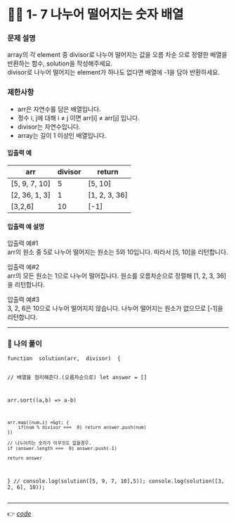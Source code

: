 <h1 id="👩‍💻-1--7-나누어-떨어지는-숫자-배열">👩‍💻 1- 7 나누어 떨어지는 숫자 배열</h1>
<h3 id="문제-설명">문제 설명</h3>
<p>array의 각 element 중 divisor로 나누어 떨어지는 값을 오름 차순 으로 정렬한 배열을 반환하는 함수, solution을 작성해주세요.<br>
divisor로 나누어 떨어지는 element가 하나도 없다면 배열에 -1을 담아 반환하세요.</p>
<h3 id="제한사항">제한사항</h3>
<ul>
<li>arr은 자연수를 담은 배열입니다.</li>
<li>정수 i, j에 대해 i ≠ j 이면 arr[i] ≠ arr[j] 입니다.</li>
<li>divisor는 자연수입니다.</li>
<li>array는 길이 1 이상인 배열입니다.</li>
</ul>
<h4 id="입출력-예">입출력 예</h4>

<table>
<thead>
<tr>
<th>arr</th>
<th>divisor</th>
<th>return</th>
</tr>
</thead>
<tbody>
<tr>
<td>[5, 9, 7, 10]</td>
<td>5</td>
<td>[5, 10]</td>
</tr>
<tr>
<td>[2, 36, 1, 3]</td>
<td>1</td>
<td>[1, 2, 3, 36]</td>
</tr>
<tr>
<td>[3,2,6]</td>
<td>10</td>
<td>[-1]</td>
</tr>
</tbody>
</table><h4 id="입출력-예-설명">입출력 예 설명</h4>
<p>입출력 예#1<br>
arr의 원소 중 5로 나누어 떨어지는 원소는 5와 10입니다. 따라서 [5, 10]을 리턴합니다.</p>
<p>입출력 예#2<br>
arr의 모든 원소는 1으로 나누어 떨어집니다. 원소를 오름차순으로 정렬해 [1, 2, 3, 36]을 리턴합니다.</p>
<p>입출력 예#3<br>
3, 2, 6은 10으로 나누어 떨어지지 않습니다. 나누어 떨어지는 원소가 없으므로 [-1]을 리턴합니다.</p>
<hr>
<h3 id="👤-나의-풀이">👤 나의 풀이</h3>
<pre><code>function  solution(arr,  divisor)  {

// 배열을 정리해준다.(오름차순으로)
let answer = []

arr.sort((a,b)  =&gt; a-b)

	arr.map((num,i) =&gt; {
		if(num % divisor ===  0) return answer.push(num)
	})

	// 나누어지는 숫자가 아무것도 없을경우.
	if (answer.length ===  0) answer.push(-1)

	return answer
}
// console.log(solution([5, 9, 7, 10],5));
console.log(solution([3,  2,  6],  10));
</code></pre>
<hr>
<p>👉 <a href="https://github.com/gay0ung/Algorithm/blob/master/PROGRAMMERS/LEVEL_01/%E2%9C%A8%20code-re/07_%EB%82%98%EB%88%84%EC%96%B4%20%EB%96%A8%EC%96%B4%EC%A7%80%EB%8A%94%20%EC%88%AB%EC%9E%90%20%EB%B0%B0%EC%97%B4.html"><em>code</em></a></p>

